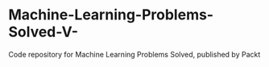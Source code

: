 # Machine-Learning-Problems-Solved-V-
Code repository for Machine Learning Problems Solved, published by Packt
